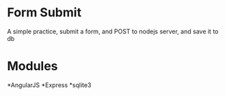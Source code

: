 # Form Submit

A simple practice, submit a form, and POST to nodejs server, and save it to db

# Modules
*AngularJS
*Express
*sqlite3
